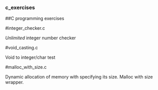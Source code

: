 ### c_exercises
##C programming exercises

#integer_checker.c

*Unlimited* integer number checker

#void_casting.c

Void to integer/char test

#malloc_with_size.c

Dynamic allocation of memory with specifying its size. Malloc with size wrapper.